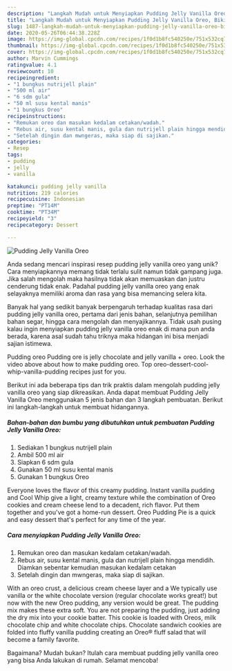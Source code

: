 ```yaml
---
description: "Langkah Mudah untuk Menyiapkan Pudding Jelly Vanilla Oreo, Bikin Ngiler"
title: "Langkah Mudah untuk Menyiapkan Pudding Jelly Vanilla Oreo, Bikin Ngiler"
slug: 1487-langkah-mudah-untuk-menyiapkan-pudding-jelly-vanilla-oreo-bikin-ngiler
date: 2020-05-26T06:44:38.228Z
image: https://img-global.cpcdn.com/recipes/1f0d1b8fc540250e/751x532cq70/pudding-jelly-vanilla-oreo-foto-resep-utama.jpg
thumbnail: https://img-global.cpcdn.com/recipes/1f0d1b8fc540250e/751x532cq70/pudding-jelly-vanilla-oreo-foto-resep-utama.jpg
cover: https://img-global.cpcdn.com/recipes/1f0d1b8fc540250e/751x532cq70/pudding-jelly-vanilla-oreo-foto-resep-utama.jpg
author: Marvin Cummings
ratingvalue: 4.1
reviewcount: 10
recipeingredient:
- "1 bungkus nutrijell plain"
- "500 ml air"
- "6 sdm gula"
- "50 ml susu kental manis"
- "1 bungkus Oreo"
recipeinstructions:
- "Remukan oreo dan masukan kedalam cetakan/wadah."
- "Rebus air, susu kental manis, gula dan nutrijell plain hingga mendidih. Diamkan sebentar kemudian masukan kedalam cetakan"
- "Setelah dingin dan mwngeras, maka siap di sajikan."
categories:
- Resep
tags:
- pudding
- jelly
- vanilla

katakunci: pudding jelly vanilla 
nutrition: 219 calories
recipecuisine: Indonesian
preptime: "PT14M"
cooktime: "PT34M"
recipeyield: "3"
recipecategory: Dessert

---
```



![Pudding Jelly Vanilla Oreo](https://img-global.cpcdn.com/recipes/1f0d1b8fc540250e/751x532cq70/pudding-jelly-vanilla-oreo-foto-resep-utama.jpg)

Anda sedang mencari inspirasi resep pudding jelly vanilla oreo yang unik? Cara menyiapkannya memang tidak terlalu sulit namun tidak gampang juga. Jika salah mengolah maka hasilnya tidak akan memuaskan dan justru cenderung tidak enak. Padahal pudding jelly vanilla oreo yang enak selayaknya memiliki aroma dan rasa yang bisa memancing selera kita.

Banyak hal yang sedikit banyak berpengaruh terhadap kualitas rasa dari pudding jelly vanilla oreo, pertama dari jenis bahan, selanjutnya pemilihan bahan segar, hingga cara mengolah dan menyajikannya. Tidak usah pusing kalau ingin menyiapkan pudding jelly vanilla oreo enak di mana pun anda berada, karena asal sudah tahu triknya maka hidangan ini bisa menjadi sajian istimewa.

Pudding oreo Pudding ore is jelly chocolate and jelly vanilla + oreo. Look the video above about how to make pudding oreo. Top oreo-dessert-cool-whip-vanilla-pudding recipes just for you.


Berikut ini ada beberapa tips dan trik praktis dalam mengolah pudding jelly vanilla oreo yang siap dikreasikan. Anda dapat membuat Pudding Jelly Vanilla Oreo menggunakan 5 jenis bahan dan 3 langkah pembuatan. Berikut ini langkah-langkah untuk membuat hidangannya.

<!--inarticleads1-->

##### Bahan-bahan dan bumbu yang dibutuhkan untuk pembuatan Pudding Jelly Vanilla Oreo:

1. Sediakan 1 bungkus nutrijell plain
1. Ambil 500 ml air
1. Siapkan 6 sdm gula
1. Gunakan 50 ml susu kental manis
1. Gunakan 1 bungkus Oreo


Everyone loves the flavor of this creamy pudding. Instant vanilla pudding and Cool Whip give a light, creamy texture while the combination of Oreo cookies and cream cheese lend to a decadent, rich flavor. Put them together and you&#39;ve got a home-run dessert. Oreo Pudding Pie is a quick and easy dessert that&#39;s perfect for any time of the year. 

<!--inarticleads2-->

##### Cara menyiapkan Pudding Jelly Vanilla Oreo:

1. Remukan oreo dan masukan kedalam cetakan/wadah.
1. Rebus air, susu kental manis, gula dan nutrijell plain hingga mendidih. Diamkan sebentar kemudian masukan kedalam cetakan
1. Setelah dingin dan mwngeras, maka siap di sajikan.


With an oreo crust, a delicious cream cheese layer and a We typically use vanilla or the white chocolate version (regular chocolate works great!) but now with the new Oreo pudding, any version would be great. The pudding mix makes these extra soft. You are not preparing the pudding, just adding the dry mix into your cookie batter. This cookie is loaded with Oreos, milk chocolate chip and white chocolate chips. Chocolate sandwich cookies are folded into fluffy vanilla pudding creating an Oreo® fluff salad that will become a family favorite. 

Bagaimana? Mudah bukan? Itulah cara membuat pudding jelly vanilla oreo yang bisa Anda lakukan di rumah. Selamat mencoba!
